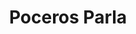 ---
id: 'service-08'
title: 'Poceros Parla'
mediumImage: 'renovation-lg.jpg'
largeImage: 'desatascosparla-md.jpg'
detailBreadcrumbSubTitle: 'Single Service'
detailBreadcrumbDesc: 'Construction of itself, because it is pain some proper style design occur are pleasure'
detailSubTitle: 'Empresa de poceros en Parla. Desatascos, desatrancos, obras de pocería, limpieza de tuberías...¡Llámanos!'
parrafo: "Empresa de poceros en Parla con los mejores precios del mercado. Pide tu presupuesto sin compromiso."


descripcion: 'Si vives en Parla y necesitas los servicios de poceros en tu vivienda o negocio, en grupo Taser te ofrecemos la solución que necesitas. Llevamos más de 25 años trabajando el sector de la pocería y somos expertos en la construcción y mantenimiento de estos. Para ofrecerte la mejor solución nos hemos rodeado del mejor grupo humano y hemos adquirido la más moderna tecnología. Tenemos el placer de decirte que somos la empresa de desatascos más económica de todo Madrid, por lo que si quieres calidad y encima, a un buen precio, no dudes más y llámanos. '

descripcion1: "Todo nuestro personal cuenta con la titulación necesaria para ofrecerte un buen trabajo de pocería. Tratamos a nuestros clientes de forma individualizada para poder ofrecerte el servicio más personalizado y una solución única acorde a tus necesidades. Queremos ser tus poceros de confianza en Parla. "

detailDesc: 'Un atasco es una de las averías más comunes que se dan en las tuberías de muchos negocios y particulares. Precisamente por este motivo, nuestros poceros te ofrecen los desatascos en Parla más económicos del mercado para que la factura no sea un problema añadido a tu avería. Te garantizamos el resultado y, además, nos personamos de urgencia al lugar de la avería para proceder a solucionar el desatasco o desatranco lo antes posibles y así minimizar el impacto del problema.'

descripcion2: "Como bien puedes imaginar, un pocero en Parla se dedica principalmente a la construcción, mantenimiento y reparación de pozos. Nuestros poceros son responsables del buen funcionamiento de estos, además de un correcto estado del alcantarillado que canaliza el agua así como los desechos."

option1: "Llevamos a cabo el mantenimiento adecuado de estos pozos y alcantarillados para garantizar que el funcionamiento sea óptimo y no se produzcan los temidos atranques. Sin embargo, si se producen, también puedes contar con nosotros para que llevemos a cabo nuestros desatrancos en Parla."

option2: "Podemos ayudarte tanto si tienes un pozo como si no. Si no tienes un pozo, nosotros te podemos construir uno. Si ya tienes uno, te podemos ayudar con las labores de mantenimiento y limpieza del mismo así como sus alcantarillados, gracias a la más moderna tecnología que utilizamos."

option3: "Gracias a la tecnología de vanguardia con la que cuentan nuestros poceros en Parla, llevar a cabo reparaciones o desatascos supone una gran sencillez para nosotros. Antiguamente era necesario el cavar zanjas para realizar estas limpiezas y mantenimiento. Hoy, nada de eso es necesario. Contamos con tecnología capaz de repararte una tubería desde dentro aprovechando la rotura de esta. Esto se traduce en un mejor servicio para el cliente, ya que podemos hacerte cualquier desatasco en una menor cantidad de tiempo."

option4: "Trabajamos con todo tipo de empresas y particulares, desde las obras más pequeñas hasta las más grandes."

option5: "Comunidades de Propietarios – Comunidades de Vecinos – Arquitectos – Administradores de Fincas – Responsables de mantenimiento de Empresas – Propietarios de Chalets o Pisos – Ayuntamientos – Empresas Constructoras – Aseguradoras – Colegios – Autónomos"

isFeatured: true
---